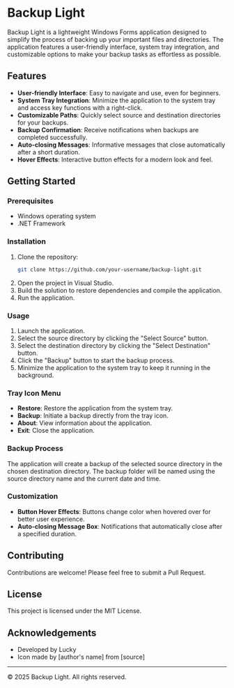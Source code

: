 # Backup Light

Backup Light is a lightweight Windows Forms application designed to simplify the process of backing up your important files and directories. The application features a user-friendly interface, system tray integration, and customizable options to make your backup tasks as effortless as possible.

## Features

- **User-friendly Interface**: Easy to navigate and use, even for beginners.
- **System Tray Integration**: Minimize the application to the system tray and access key functions with a right-click.
- **Customizable Paths**: Quickly select source and destination directories for your backups.
- **Backup Confirmation**: Receive notifications when backups are completed successfully.
- **Auto-closing Messages**: Informative messages that close automatically after a short duration.
- **Hover Effects**: Interactive button effects for a modern look and feel.

## Getting Started

### Prerequisites

- Windows operating system
- .NET Framework

### Installation

1. Clone the repository:
   ```sh
   git clone https://github.com/your-username/backup-light.git
   ```
2. Open the project in Visual Studio.
3. Build the solution to restore dependencies and compile the application.
4. Run the application.

### Usage

1. Launch the application.
2. Select the source directory by clicking the "Select Source" button.
3. Select the destination directory by clicking the "Select Destination" button.
4. Click the "Backup" button to start the backup process.
5. Minimize the application to the system tray to keep it running in the background.

### Tray Icon Menu

- **Restore**: Restore the application from the system tray.
- **Backup**: Initiate a backup directly from the tray icon.
- **About**: View information about the application.
- **Exit**: Close the application.

### Backup Process

The application will create a backup of the selected source directory in the chosen destination directory. The backup folder will be named using the source directory name and the current date and time.

### Customization

- **Button Hover Effects**: Buttons change color when hovered over for better user experience.
- **Auto-closing Message Box**: Notifications that automatically close after a specified duration.

## Contributing

Contributions are welcome! Please feel free to submit a Pull Request.

## License

This project is licensed under the MIT License.

## Acknowledgements

- Developed by Lucky
- Icon made by [author's name] from [source]

---

© 2025 Backup Light. All rights reserved.
